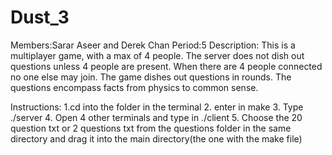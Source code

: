 # Dust_3
Members:Sarar Aseer and Derek Chan
Period:5
Description: This is a multiplayer game, with a max of 4 people. The server does not dish out questions unless 4 people are present. When there are 4 people connected no one else may join. The game dishes out questions in rounds. The questions encompass facts from physics to common sense.

Instructions:
1.cd into the folder in the terminal
2. enter in make
3. Type ./server
4. Open 4 other terminals and type in ./client
5. Choose the 20 question txt  or 2 questions txt from the questions folder in the same directory and drag it into the main directory(the one with the make file)